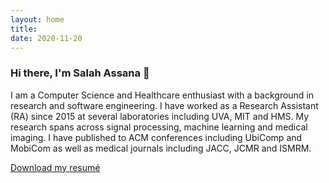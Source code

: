 ```yaml
---
layout: home
title: 
date: 2020-11-20 
---
```

### Hi there, I'm Salah Assana 👋

I am a Computer Science and Healthcare enthusiast with a background in research and software engineering. I have worked as a Research Assistant (RA) since 2015 at several laboratories including UVA, MIT and HMS. My research spans across signal processing, machine learning and medical imaging. I have published to ACM conferences including UbiComp and MobiCom as well as medical journals including JACC, JCMR and ISMRM.

<!-- <a href="/contact.html" class="highlighted">Contact Me</a> -->

<p><a href="/assets/pdf/vitae.pdf" target="_blank"><i class="fas fa-download pr-1 fa-fw"></i>Download my resumé</a></p>
